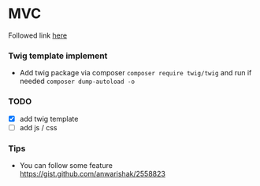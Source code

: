 # MVC 

Followed link [here](http://www.inanzzz.com/index.php/post/07gt/creating-a-simple-php-mvc-or-framework-application-from-scratch)
### Twig template implement 
* Add twig package via composer `composer require twig/twig` and run if needed `composer dump-autoload -o`

### TODO
- [X] add twig template 
- [ ] add js / css 

### Tips 
* You can follow some feature https://gist.github.com/anwarishak/2558823

